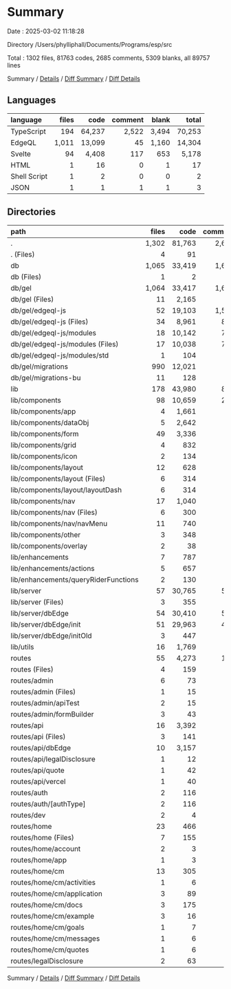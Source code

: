 # Summary

Date : 2025-03-02 11:18:28

Directory /Users/phylliphall/Documents/Programs/esp/src

Total : 1302 files,  81763 codes, 2685 comments, 5309 blanks, all 89757 lines

Summary / [Details](details.md) / [Diff Summary](diff.md) / [Diff Details](diff-details.md)

## Languages
| language | files | code | comment | blank | total |
| :--- | ---: | ---: | ---: | ---: | ---: |
| TypeScript | 194 | 64,237 | 2,522 | 3,494 | 70,253 |
| EdgeQL | 1,011 | 13,099 | 45 | 1,160 | 14,304 |
| Svelte | 94 | 4,408 | 117 | 653 | 5,178 |
| HTML | 1 | 16 | 0 | 1 | 17 |
| Shell Script | 1 | 2 | 0 | 0 | 2 |
| JSON | 1 | 1 | 1 | 1 | 3 |

## Directories
| path | files | code | comment | blank | total |
| :--- | ---: | ---: | ---: | ---: | ---: |
| . | 1,302 | 81,763 | 2,685 | 5,309 | 89,757 |
| . (Files) | 4 | 91 | 40 | 29 | 160 |
| db | 1,065 | 33,419 | 1,626 | 2,520 | 37,565 |
| db (Files) | 1 | 2 | 0 | 0 | 2 |
| db/gel | 1,064 | 33,417 | 1,626 | 2,520 | 37,563 |
| db/gel (Files) | 11 | 2,165 | 46 | 166 | 2,377 |
| db/gel/edgeql-js | 52 | 19,103 | 1,580 | 1,353 | 22,036 |
| db/gel/edgeql-js (Files) | 34 | 8,961 | 849 | 743 | 10,553 |
| db/gel/edgeql-js/modules | 18 | 10,142 | 731 | 610 | 11,483 |
| db/gel/edgeql-js/modules (Files) | 17 | 10,038 | 718 | 602 | 11,358 |
| db/gel/edgeql-js/modules/std | 1 | 104 | 13 | 8 | 125 |
| db/gel/migrations | 990 | 12,021 | 0 | 990 | 13,011 |
| db/gel/migrations-bu | 11 | 128 | 0 | 11 | 139 |
| lib | 178 | 43,980 | 859 | 2,234 | 47,073 |
| lib/components | 98 | 10,659 | 223 | 1,124 | 12,006 |
| lib/components/app | 4 | 1,661 | 41 | 158 | 1,860 |
| lib/components/dataObj | 5 | 2,642 | 21 | 206 | 2,869 |
| lib/components/form | 49 | 3,336 | 59 | 423 | 3,818 |
| lib/components/grid | 4 | 832 | 1 | 84 | 917 |
| lib/components/icon | 2 | 134 | 2 | 8 | 144 |
| lib/components/layout | 12 | 628 | 7 | 88 | 723 |
| lib/components/layout (Files) | 6 | 314 | 0 | 42 | 356 |
| lib/components/layout/layoutDash | 6 | 314 | 7 | 46 | 367 |
| lib/components/nav | 17 | 1,040 | 55 | 120 | 1,215 |
| lib/components/nav (Files) | 6 | 300 | 0 | 32 | 332 |
| lib/components/nav/navMenu | 11 | 740 | 55 | 88 | 883 |
| lib/components/other | 3 | 348 | 37 | 28 | 413 |
| lib/components/overlay | 2 | 38 | 0 | 9 | 47 |
| lib/enhancements | 7 | 787 | 9 | 102 | 898 |
| lib/enhancements/actions | 5 | 657 | 8 | 82 | 747 |
| lib/enhancements/queryRiderFunctions | 2 | 130 | 1 | 20 | 151 |
| lib/server | 57 | 30,765 | 532 | 834 | 32,131 |
| lib/server (Files) | 3 | 355 | 28 | 43 | 426 |
| lib/server/dbEdge | 54 | 30,410 | 504 | 791 | 31,705 |
| lib/server/dbEdge/init | 51 | 29,963 | 476 | 742 | 31,181 |
| lib/server/dbEdge/initOld | 3 | 447 | 28 | 49 | 524 |
| lib/utils | 16 | 1,769 | 95 | 174 | 2,038 |
| routes | 55 | 4,273 | 160 | 526 | 4,959 |
| routes (Files) | 4 | 159 | 0 | 21 | 180 |
| routes/admin | 6 | 73 | 5 | 28 | 106 |
| routes/admin (Files) | 1 | 15 | 0 | 3 | 18 |
| routes/admin/apiTest | 2 | 15 | 3 | 8 | 26 |
| routes/admin/formBuilder | 3 | 43 | 2 | 17 | 62 |
| routes/api | 16 | 3,392 | 77 | 348 | 3,817 |
| routes/api (Files) | 3 | 141 | 1 | 30 | 172 |
| routes/api/dbEdge | 10 | 3,157 | 43 | 300 | 3,500 |
| routes/api/legalDisclosure | 1 | 12 | 0 | 4 | 16 |
| routes/api/quote | 1 | 42 | 33 | 7 | 82 |
| routes/api/vercel | 1 | 40 | 0 | 7 | 47 |
| routes/auth | 2 | 116 | 0 | 17 | 133 |
| routes/auth/[authType] | 2 | 116 | 0 | 17 | 133 |
| routes/dev | 2 | 4 | 0 | 3 | 7 |
| routes/home | 23 | 466 | 76 | 99 | 641 |
| routes/home (Files) | 7 | 155 | 6 | 24 | 185 |
| routes/home/account | 2 | 3 | 4 | 2 | 9 |
| routes/home/app | 1 | 3 | 0 | 1 | 4 |
| routes/home/cm | 13 | 305 | 66 | 72 | 443 |
| routes/home/cm/activities | 1 | 6 | 0 | 2 | 8 |
| routes/home/cm/application | 3 | 89 | 24 | 18 | 131 |
| routes/home/cm/docs | 3 | 175 | 33 | 37 | 245 |
| routes/home/cm/example | 3 | 16 | 9 | 9 | 34 |
| routes/home/cm/goals | 1 | 7 | 0 | 2 | 9 |
| routes/home/cm/messages | 1 | 6 | 0 | 2 | 8 |
| routes/home/cm/quotes | 1 | 6 | 0 | 2 | 8 |
| routes/legalDisclosure | 2 | 63 | 2 | 10 | 75 |

Summary / [Details](details.md) / [Diff Summary](diff.md) / [Diff Details](diff-details.md)